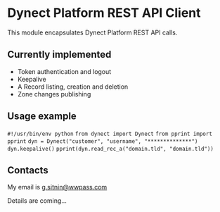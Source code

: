 # Dynect Platform REST API Client

This module encapsulates Dynect Platform REST API calls.

## Currently implemented

*   Token authentication and logout
*   Keepalive
*   A Record listing, creation and deletion
*   Zone changes publishing

## Usage example

``#!/usr/bin/env python``
``from dynect import Dynect``
``from pprint import pprint``
``dyn = Dynect("customer", "username", "**************")``
``dyn.keepalive()``
``pprint(dyn.read_rec_a("domain.tld", "domain.tld"))``

## Contacts

My email is g.sitnin@wwpass.com

Details are coming...
